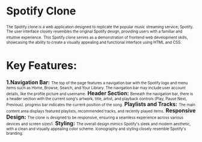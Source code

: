 # Spotify Clone
<font size="1">The Spotify clone is a web application designed to replicate the popular music streaming service, Spotify. The user interface closely resembles the original Spotify design, providing users with a familiar and intuitive experience.</font>
<font size="1">This Spotify clone serves as a demonstration of frontend web development skills, showcasing the ability to create a visually appealing and functional interface using HTML and CSS.</font>

# Key Features:
<b>1.Navigation Bar:</b>
<font size="1">The top of the page features a navigation bar with the Spotify logo and menu items such as Home, Browse, Search, and Your Library.
The navigation bar may include user account details, like the profile picture and username.</font>
<b>Header Section:</b>
 <font size="1">Beneath the navigation bar, there is a header section with the current song's artwork, title, artist, and playback controls (Play, Pause Next, Previous).
 progress bar indicates the current position of the song.</font>
<b>Playlists and Tracks:</b>
 <font size="1">The main content area displays featured playlists, recommended tracks, and recently played items.</font>
<b>Responsive Design:</b>
 <font size="1">The clone is designed to be responsive, ensuring a seamless experience across various devices and screen sizes1.</font>
<b>Styling:</b>
<font size="1">The overall design mimics Spotify's sleek and modern aesthetic, with a clean and visually appealing color scheme.
Iconography and styling closely resemble Spotify's branding.</font>
